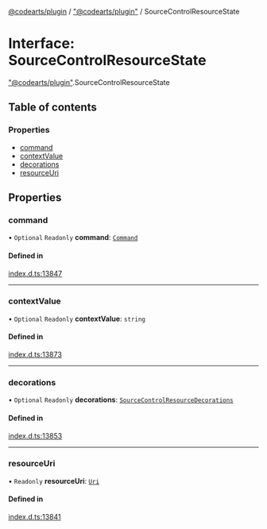 [@codearts/plugin](../README.md) / ["@codearts/plugin"](../modules/_codearts_plugin_.md) / SourceControlResourceState

# Interface: SourceControlResourceState

["@codearts/plugin"](../modules/_codearts_plugin_.md).SourceControlResourceState

## Table of contents

### Properties

- [command](codearts_plugin_.SourceControlResourceState.md#command)
- [contextValue](codearts_plugin_.SourceControlResourceState.md#contextvalue)
- [decorations](codearts_plugin_.SourceControlResourceState.md#decorations)
- [resourceUri](codearts_plugin_.SourceControlResourceState.md#resourceuri)

## Properties

### command

• `Optional` `Readonly` **command**: [`Command`](codearts_plugin_.Command.md)

#### Defined in

[index.d.ts:13847](https://github.com/huaweicloud/cloudide-plugin-api/blob/a4193a8/index.d.ts#L13847)

___

### contextValue

• `Optional` `Readonly` **contextValue**: `string`

#### Defined in

[index.d.ts:13873](https://github.com/huaweicloud/cloudide-plugin-api/blob/a4193a8/index.d.ts#L13873)

___

### decorations

• `Optional` `Readonly` **decorations**: [`SourceControlResourceDecorations`](codearts_plugin_.SourceControlResourceDecorations.md)

#### Defined in

[index.d.ts:13853](https://github.com/huaweicloud/cloudide-plugin-api/blob/a4193a8/index.d.ts#L13853)

___

### resourceUri

• `Readonly` **resourceUri**: [`Uri`](../classes/codearts_plugin_.Uri.md)

#### Defined in

[index.d.ts:13841](https://github.com/huaweicloud/cloudide-plugin-api/blob/a4193a8/index.d.ts#L13841)

